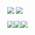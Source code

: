
<img src="https://img.shields.io/badge/github-181717?style=for-the-badge&logo=github&logoColor=white"> <a href="https://stitchzzang.tistory.com/"><img src="https://img.shields.io/badge/Tistory-grey?style=for-the-badge"/></a>

<img src="https://img.shields.io/badge/JavaScript-grey?style=for-the-badge&logo=javascript"><img src="https://img.shields.io/badge/React-61DAFB?style=for-the-badge&logo=React&logoColor=black"><img src="https://img.shields.io/badge/Css-1572B6?style=for-the-badge&logo=Css&logoColor=white">
